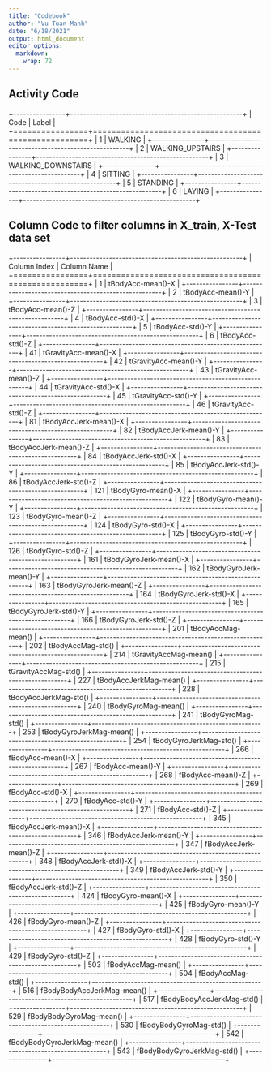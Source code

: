 ```yaml
---
title: "Codebook"
author: "Vu Tuan Manh"
date: "6/18/2021"
output: html_document
editor_options: 
  markdown: 
    wrap: 72
---
```


## Activity Code

+----------------+-----------------------------------------------------+
| Code           | Label                                               |
+================+=====================================================+
| 1              | WALKING                                             |
+----------------+-----------------------------------------------------+
| 2              | WALKING_UPSTAIRS                                    |
+----------------+-----------------------------------------------------+
| 3              | WALKING_DOWNSTAIRS                                  |
+----------------+-----------------------------------------------------+
| 4              | SITTING                                             |
+----------------+-----------------------------------------------------+
| 5              | STANDING                                            |
+----------------+-----------------------------------------------------+
| 6              | LAYING                                              |
+----------------+-----------------------------------------------------+

## Column Code to filter columns in X_train, X-Test data set

+----------------+-----------------------------------------------------+
| Column Index   | Column Name                                         |
+================+=====================================================+
| 1              | tBodyAcc-mean()-X                                   |
+----------------+-----------------------------------------------------+
| 2              | tBodyAcc-mean()-Y                                   |
+----------------+-----------------------------------------------------+
| 3              | tBodyAcc-mean()-Z                                   |
+----------------+-----------------------------------------------------+
| 4              | tBodyAcc-std()-X                                    |
+----------------+-----------------------------------------------------+
| 5              | tBodyAcc-std()-Y                                    |
+----------------+-----------------------------------------------------+
| 6              | tBodyAcc-std()-Z                                    |
+----------------+-----------------------------------------------------+
| 41             | tGravityAcc-mean()-X                                |
+----------------+-----------------------------------------------------+
| 42             | tGravityAcc-mean()-Y                                |
+----------------+-----------------------------------------------------+
| 43             | tGravityAcc-mean()-Z                                |
+----------------+-----------------------------------------------------+
| 44             | tGravityAcc-std()-X                                 |
+----------------+-----------------------------------------------------+
| 45             | tGravityAcc-std()-Y                                 |
+----------------+-----------------------------------------------------+
| 46             | tGravityAcc-std()-Z                                 |
+----------------+-----------------------------------------------------+
| 81             | tBodyAccJerk-mean()-X                               |
+----------------+-----------------------------------------------------+
| 82             | tBodyAccJerk-mean()-Y                               |
+----------------+-----------------------------------------------------+
| 83             | tBodyAccJerk-mean()-Z                               |
+----------------+-----------------------------------------------------+
| 84             | tBodyAccJerk-std()-X                                |
+----------------+-----------------------------------------------------+
| 85             | tBodyAccJerk-std()-Y                                |
+----------------+-----------------------------------------------------+
| 86             | tBodyAccJerk-std()-Z                                |
+----------------+-----------------------------------------------------+
| 121            | tBodyGyro-mean()-X                                  |
+----------------+-----------------------------------------------------+
| 122            | tBodyGyro-mean()-Y                                  |
+----------------+-----------------------------------------------------+
| 123            | tBodyGyro-mean()-Z                                  |
+----------------+-----------------------------------------------------+
| 124            | tBodyGyro-std()-X                                   |
+----------------+-----------------------------------------------------+
| 125            | tBodyGyro-std()-Y                                   |
+----------------+-----------------------------------------------------+
| 126            | tBodyGyro-std()-Z                                   |
+----------------+-----------------------------------------------------+
| 161            | tBodyGyroJerk-mean()-X                              |
+----------------+-----------------------------------------------------+
| 162            | tBodyGyroJerk-mean()-Y                              |
+----------------+-----------------------------------------------------+
| 163            | tBodyGyroJerk-mean()-Z                              |
+----------------+-----------------------------------------------------+
| 164            | tBodyGyroJerk-std()-X                               |
+----------------+-----------------------------------------------------+
| 165            | tBodyGyroJerk-std()-Y                               |
+----------------+-----------------------------------------------------+
| 166            | tBodyGyroJerk-std()-Z                               |
+----------------+-----------------------------------------------------+
| 201            | tBodyAccMag-mean()                                  |
+----------------+-----------------------------------------------------+
| 202            | tBodyAccMag-std()                                   |
+----------------+-----------------------------------------------------+
| 214            | tGravityAccMag-mean()                               |
+----------------+-----------------------------------------------------+
| 215            | tGravityAccMag-std()                                |
+----------------+-----------------------------------------------------+
| 227            | tBodyAccJerkMag-mean()                              |
+----------------+-----------------------------------------------------+
| 228            | tBodyAccJerkMag-std()                               |
+----------------+-----------------------------------------------------+
| 240            | tBodyGyroMag-mean()                                 |
+----------------+-----------------------------------------------------+
| 241            | tBodyGyroMag-std()                                  |
+----------------+-----------------------------------------------------+
| 253            | tBodyGyroJerkMag-mean()                             |
+----------------+-----------------------------------------------------+
| 254            | tBodyGyroJerkMag-std()                              |
+----------------+-----------------------------------------------------+
| 266            | fBodyAcc-mean()-X                                   |
+----------------+-----------------------------------------------------+
| 267            | fBodyAcc-mean()-Y                                   |
+----------------+-----------------------------------------------------+
| 268            | fBodyAcc-mean()-Z                                   |
+----------------+-----------------------------------------------------+
| 269            | fBodyAcc-std()-X                                    |
+----------------+-----------------------------------------------------+
| 270            | fBodyAcc-std()-Y                                    |
+----------------+-----------------------------------------------------+
| 271            | fBodyAcc-std()-Z                                    |
+----------------+-----------------------------------------------------+
| 345            | fBodyAccJerk-mean()-X                               |
+----------------+-----------------------------------------------------+
| 346            | fBodyAccJerk-mean()-Y                               |
+----------------+-----------------------------------------------------+
| 347            | fBodyAccJerk-mean()-Z                               |
+----------------+-----------------------------------------------------+
| 348            | fBodyAccJerk-std()-X                                |
+----------------+-----------------------------------------------------+
| 349            | fBodyAccJerk-std()-Y                                |
+----------------+-----------------------------------------------------+
| 350            | fBodyAccJerk-std()-Z                                |
+----------------+-----------------------------------------------------+
| 424            | fBodyGyro-mean()-X                                  |
+----------------+-----------------------------------------------------+
| 425            | fBodyGyro-mean()-Y                                  |
+----------------+-----------------------------------------------------+
| 426            | fBodyGyro-mean()-Z                                  |
+----------------+-----------------------------------------------------+
| 427            | fBodyGyro-std()-X                                   |
+----------------+-----------------------------------------------------+
| 428            | fBodyGyro-std()-Y                                   |
+----------------+-----------------------------------------------------+
| 429            | fBodyGyro-std()-Z                                   |
+----------------+-----------------------------------------------------+
| 503            | fBodyAccMag-mean()                                  |
+----------------+-----------------------------------------------------+
| 504            | fBodyAccMag-std()                                   |
+----------------+-----------------------------------------------------+
| 516            | fBodyBodyAccJerkMag-mean()                          |
+----------------+-----------------------------------------------------+
| 517            | fBodyBodyAccJerkMag-std()                           |
+----------------+-----------------------------------------------------+
| 529            | fBodyBodyGyroMag-mean()                             |
+----------------+-----------------------------------------------------+
| 530            | fBodyBodyGyroMag-std()                              |
+----------------+-----------------------------------------------------+
| 542            | fBodyBodyGyroJerkMag-mean()                         |
+----------------+-----------------------------------------------------+
| 543            | fBodyBodyGyroJerkMag-std()                          |
+----------------+-----------------------------------------------------+
